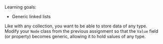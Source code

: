 Learning goals:
- Generic linked lists

Like with any collection, you want to be able to store data of any type. Modify your `Node` class from the previous assignment so that the `Value` field (or property) becomes generic, allowing it to hold values of any type.